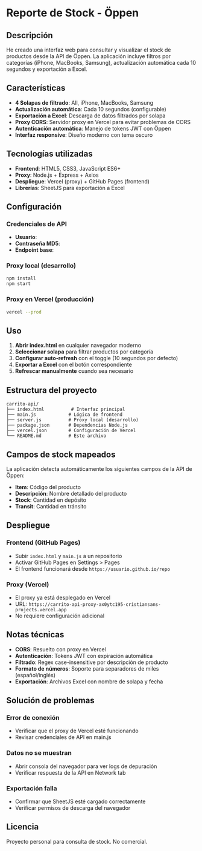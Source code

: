 # Reporte de Stock - Öppen

## Descripción

He creado una interfaz web para consultar y visualizar el stock de productos desde la API de Öppen. La aplicación incluye filtros por categorías (iPhone, MacBooks, Samsung), actualización automática cada 10 segundos y exportación a Excel.

## Características

- **4 Solapas de filtrado**: All, iPhone, MacBooks, Samsung
- **Actualización automática**: Cada 10 segundos (configurable)
- **Exportación a Excel**: Descarga de datos filtrados por solapa
- **Proxy CORS**: Servidor proxy en Vercel para evitar problemas de CORS
- **Autenticación automática**: Manejo de tokens JWT con Öppen
- **Interfaz responsive**: Diseño moderno con tema oscuro

## Tecnologías utilizadas

- **Frontend**: HTML5, CSS3, JavaScript ES6+
- **Proxy**: Node.js + Express + Axios
- **Despliegue**: Vercel (proxy) + GitHub Pages (frontend)
- **Librerías**: SheetJS para exportación a Excel

## Configuración

### Credenciales de API
- **Usuario**:
- **Contraseña MD5**: 
- **Endpoint base**: 

### Proxy local (desarrollo)
```bash
npm install
npm start
```

### Proxy en Vercel (producción)
```bash
vercel --prod
```

## Uso

1. **Abrir index.html** en cualquier navegador moderno
2. **Seleccionar solapa** para filtrar productos por categoría
3. **Configurar auto-refresh** con el toggle (10 segundos por defecto)
4. **Exportar a Excel** con el botón correspondiente
5. **Refrescar manualmente** cuando sea necesario

## Estructura del proyecto

```
carrito-api/
├── index.html          # Interfaz principal
├── main.js            # Lógica de frontend
├── server.js          # Proxy local (desarrollo)
├── package.json       # Dependencias Node.js
├── vercel.json        # Configuración de Vercel
└── README.md          # Este archivo
```

## Campos de stock mapeados

La aplicación detecta automáticamente los siguientes campos de la API de Öppen:
- **Item**: Código del producto
- **Descripción**: Nombre detallado del producto
- **Stock**: Cantidad en depósito
- **Transit**: Cantidad en tránsito

## Despliegue

### Frontend (GitHub Pages)
- Subir `index.html` y `main.js` a un repositorio
- Activar GitHub Pages en Settings > Pages
- El frontend funcionará desde `https://usuario.github.io/repo`

### Proxy (Vercel)
- El proxy ya está desplegado en Vercel
- URL: `https://carrito-api-proxy-ax0ytc195-cristiansans-projects.vercel.app`
- No requiere configuración adicional

## Notas técnicas

- **CORS**: Resuelto con proxy en Vercel
- **Autenticación**: Tokens JWT con expiración automática
- **Filtrado**: Regex case-insensitive por descripción de producto
- **Formato de números**: Soporte para separadores de miles (español/inglés)
- **Exportación**: Archivos Excel con nombre de solapa y fecha

## Solución de problemas

### Error de conexión
- Verificar que el proxy de Vercel esté funcionando
- Revisar credenciales de API en main.js

### Datos no se muestran
- Abrir consola del navegador para ver logs de depuración
- Verificar respuesta de la API en Network tab

### Exportación falla
- Confirmar que SheetJS esté cargado correctamente
- Verificar permisos de descarga del navegador

## Licencia

Proyecto personal para consulta de stock. No comercial.
